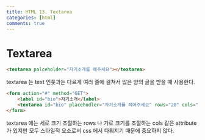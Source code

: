 ```yaml
---
title: HTML 13. Textarea
categories: [html]
comments: true
---
```

# Textarea

```html
<textarea palceholder="자기소개를 해주세요"></textarea>
```
textarea 는 text 인풋과는 다르게 
여러 줄에 걸쳐서 많은 양의 글을 받을 때 사용한다.

```html
<form action="#" method="GET">
    <label id="bio">자기소개</label>
    <textarea id="bio" placehodler="자기소개를 적어주세요" rows="20" cols="40"></textarea>
</form>
```
textarea 에는 세로 크기 조절하는 rows 나 가로 크기를 조절하는 cols 같은 attribute 가 있지만
모두 스타일적 요소로서 css 에서 다뤄지기 때문에 중요하지 않다.

